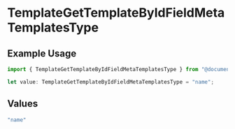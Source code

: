 # TemplateGetTemplateByIdFieldMetaTemplatesType

## Example Usage

```typescript
import { TemplateGetTemplateByIdFieldMetaTemplatesType } from "@documenso/sdk-typescript/models/operations";

let value: TemplateGetTemplateByIdFieldMetaTemplatesType = "name";
```

## Values

```typescript
"name"
```